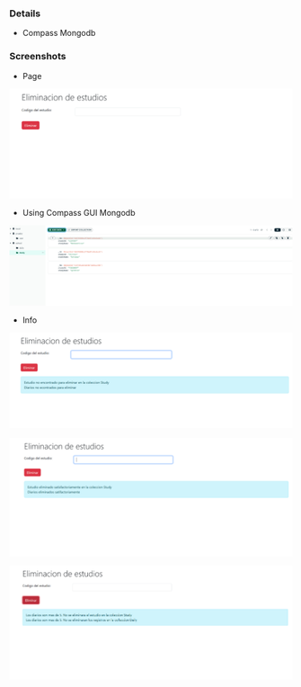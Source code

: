 ### Details
- Compass Mongodb
### Screenshots

- Page

![Descripción de la imagen](/screenshots/page.png)


- Using Compass GUI Mongodb

![Descripción de la imagen](/screenshots/using_mongodb.png)


- Info

![Descripción de la imagen](/screenshots/info1.png)

![Descripción de la imagen](/screenshots/info2.png)

![Descripción de la imagen](/screenshots/info3.png)
